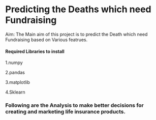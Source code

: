 # Predicting the Deaths which need Fundraising
Aim: The Main aim of this project is to predict the Death which need Fundraising based on Various featrues.

#### Required Libraries to install

1.numpy

2.pandas

3.matplotlib

4.Sklearn

### Following are the  Analysis to make better decisions for creating and marketing life insurance products.
